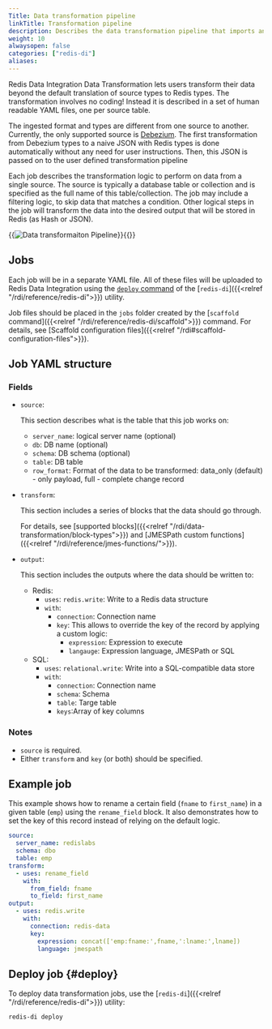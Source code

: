 ```yaml
---
Title: Data transformation pipeline
linkTitle: Transformation pipeline
description: Describes the data transformation pipeline that imports and transforms relational database data type to Redis data types.
weight: 10
alwaysopen: false
categories: ["redis-di"]
aliases: 
---
```


Redis Data Integration Data Transformation lets users transform their data beyond the default translation of source types to Redis types. The transformation involves no coding! Instead it is described in a set of human readable YAML files, one per source table.

The ingested format and types are different from one source to another. Currently, the only supported source is [Debezium](https://debezium.io/). The first transformation from Debezium types to a naive JSON with Redis types is done automatically without any need for user instructions. Then, this JSON is passed on to the user defined transformation pipeline

Each job describes the transformation logic to perform on data from a single source. The source is typically a database table or collection and is specified as the full name of this table/collection. The job may include a filtering logic, to skip data that matches a condition. Other logical steps in the job will transform the data into the desired output that will be stored in Redis (as Hash or JSON).

{{<image filename="/images/rdi/data-transformation-pipeline.png" alt="Data transformaiton Pipeline" >}}{{</image>}}

## Jobs

Each job will be in a separate YAML file. All of these files will be uploaded to Redis Data Integration using the [`deploy` command](#deploy) of the [`redis-di`]({{<relref "/rdi/reference/redis-di">}}) utility.

Job files should be placed in the `jobs` folder created by the [`scaffold` command]({{<relref "/rdi/reference/redis-di/scaffold">}}) command.  For details, see [Scaffold configuration files]({{<relref "/rdi#scaffold-configuration-files">}}).

## Job YAML structure

### Fields

- `source`:

  This section describes what is the table that this job works on:

  - `server_name`: logical server name (optional)
  - `db`: DB name (optional)
  - `schema`: DB schema (optional)
  - `table`: DB table
  - `row_format`: Format of the data to be transformed: data_only (default) - only payload, full - complete change record

- `transform`:

  This section includes a series of blocks that the data should go through.

  For details, see [supported blocks]({{<relref "/rdi/data-transformation/block-types">}}) and [JMESPath custom functions]({{<relref "/rdi/reference/jmes-functions/">}}).

- `output`:

  This section includes the outputs where the data should be written to:

  - Redis:
    - `uses`: `redis.write`: Write to a Redis data structure
    - `with`:
      - `connection`: Connection name
      - `key`: This allows to override the key of the record by applying a custom logic:
        - `expression`: Expression to execute
        - `langauge`: Expression language, JMESPath or SQL
  - SQL:
    - `uses`: `relational.write`: Write into a SQL-compatible data store
    - `with`:
      - `connection`: Connection name
      - `schema`: Schema
      - `table`: Targe table
      - `keys`:Array of key columns

### Notes

- `source` is required.
- Either `transform` and `key` (or both) should be specified.

## Example job

This example shows how to rename a certain field (`fname` to `first_name`) in a given table (`emp`) using the `rename_field` block. It also demonstrates how to set the key of this record instead of relying on the default logic.

```yaml
source:
  server_name: redislabs
  schema: dbo
  table: emp
transform:
  - uses: rename_field
    with:
      from_field: fname
      to_field: first_name
output:
  - uses: redis.write
    with:
      connection: redis-data
      key:
        expression: concat(['emp:fname:',fname,':lname:',lname])
        language: jmespath
```

## Deploy job {#deploy}

To deploy data transformation jobs, use the [`redis-di`]({{<relref "/rdi/reference/redis-di">}}) utility: 

```bash
redis-di deploy
```

